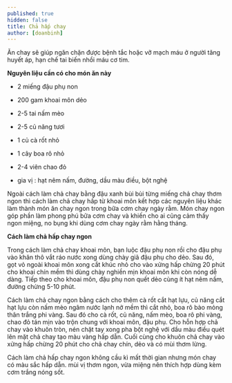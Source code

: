 ```yaml
---
published: true
hidden: false
title: Chả hấp chay
author: [doanbinh] 
---
```

 Ăn chay sẽ giúp ngăn chặn được bệnh tắc hoặc vỡ mạch máu ở người tăng huyết áp, hạn chế tai biến nhồi máu cơ tim.

**Nguyên liệu cần có cho món ăn này**

+ 2 miếng đậu phụ non

+ 200 gam khoai môn dẻo

+ 2-5 tai nấm mèo

+ 2-5 củ năng tươi

+ 1 củ cà rốt nhỏ

+ 1 cây boa rô nhỏ

+ 2-4 viên chao đỏ

+ gia vị : hạt nêm nấm, đường, dầu màu điều, bột nghệ

Ngoài cách làm chả chay bằng đậu xanh bùi bùi từng miếng chả chay thơm ngon thì cách làm chả chay hấp từ khoai môn kết hợp các nguyên liệu khác làm thành món ăn chay ngon trong bữa cơm chay ngày rằm. Món chay ngon góp phần làm phong phú bữa cơm chay và khiến cho ai cũng cảm thấy ngon miệng, no bụng khi dùng cơm chay ngày
rằm hằng tháng.

**Cách làm chả hấp chay ngon**

Trong cách làm chả chay khoai môn, bạn luộc đậu phụ non rồi cho đậu phụ vào khăn thô vắt ráo nước xong dùng chày giã đậu phụ cho dẻo. Sau đó, gọt vỏ ngoài khoai môn xong cắt khúc nhỏ cho vào xửng hấp chừng 20 phút cho khoai chín mềm thì dùng chày nghiền mịn khoai môn khi còn nóng dễ dàng. Tiếp theo cho khoai môn, đậu phụ non quết dẻo cùng ít hạt nêm nấm, đường chừng 5-10 phút.

Cách làm chả chay ngon bằng cách cho thêm cà rốt cắt hạt lựu, củ năng cắt hạt lựu còn nấm mèo ngâm nước lạnh nở mềm thì cắt nhỏ, boa rô bào mỏng thân trắng phi vàng. Sau đó cho cà rốt, củ năng, nấm mèo, boa rô phi vàng, chao đỏ tán mịn vào trộn chung với khoai môn, đậu phụ. Cho hỗn hợp chả chay vào khuôn tròn, nén chặt tay xong
pha bột nghệ với dầu màu điều quét lên mặt chả chay tạo màu vàng hấp dẫn. Cuối cùng cho khuôn chả chay vào xửng hấp chừng 20 phút cho chả chay chín, dẻo và có mùi thơm lừng.

Cách làm chả hấp chay ngon không cầu kì mất thời gian nhưng món chay có màu sắc hấp dẫn. mùi vị thơm ngon, vừa miệng nên thích hợp dùng kèm cơm trắng nóng sốt.